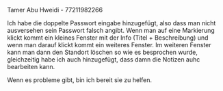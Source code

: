Tamer Abu Hweidi - 77211982266

Ich habe die doppelte Passwort eingabe hinzugefügt, also dass man nicht ausversehen sein Passwort falsch angibt.
Wenn man auf eine Markierung klickt kommt ein kleines Fenster mit der Info (Titel + Beschreibung) und wenn man darauf klickt kommt ein weiteres Fenster.
Im weiteren Fenster kann man dann den Standort löschen so wie es besprochen wurde, gleichzeitig habe ich auch hinzugefügt, dass damn die Notizen auhc bearbeiten kann.

Wenn es probleme gibt, bin ich bereit sie zu helfen.
